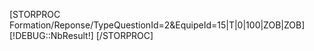 [STORPROC Formation/Reponse/TypeQuestionId=2&EquipeId=15|T|0|100|ZOB|ZOB]
        [!DEBUG::NbResult!]
[/STORPROC]